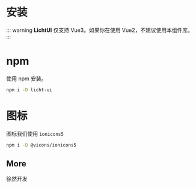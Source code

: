 # 安装

::: warning
**LichtUI** 仅支持 Vue3。如果你在使用 Vue2，不建议使用本组件库。
:::

# npm

使用 npm 安装。

```sh
npm i -D licht-ui
```

# 图标

图标我们使用 `ionicons5`

```sh
npm i -D @vicons/ionicons5
```

## More

徐然开发
